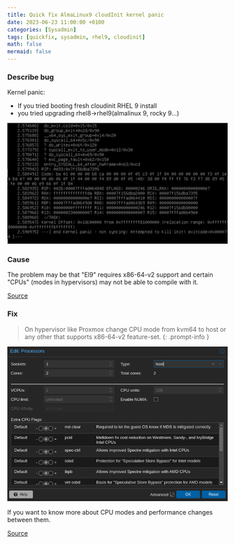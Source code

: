 ```yaml
---
title: Quick fix AlmaLinux9 cloudInit kernel panic
date: 2023-06-23 11:00:00 +0100
categories: [Sysadmin]
tags: [quickfix, sysadmin, rhel9, cloudinit]
math: false
mermaid: false
---
```



### Describe bug
Kernel panic:
* If you tried booting fresh cloudinit RHEL 9 install
* you tried upgrading rhel8->rhel9(almalinux 9, rocky 9...) 

![img-description](/assets/img/posts/2023-06-23-Quick-fix-AlmaLinux9-cloud-init-kernel-panic.md/kKWimage.png)



### Cause
The problem may be that "El9" requires x86-64-v2 support and certain "CPUs" (modes in hypervisors) may not be able to compile with it. 

[Source](https://forums.rockylinux.org/t/el9-will-require-x86-64-v2-support/5311)



### Fix

> On hypervisor like Proxmox change CPU mode from kvm64 to host or any other that supports x86-64-v2 feature-set.
{: .prompt-info }

![img-description](/assets/img/posts/2023-06-23-Quick-fix-AlmaLinux9-cloud-init-kernel-panic.md/S83image.png)

If you want to know more about CPU modes and performance changes between them.

[Source](https://www.techaddressed.com/tutorials/proxmox-improve-vm-cpu-perf/)








